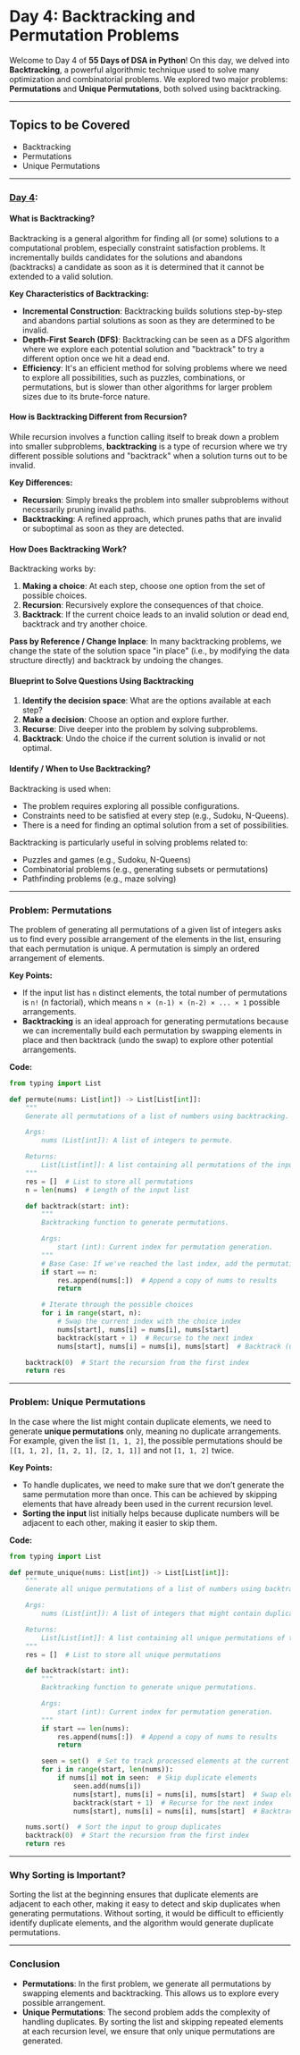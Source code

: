 # Day 4: Backtracking and Permutation Problems

Welcome to Day 4 of **55 Days of DSA in Python**! On this day, we delved into **Backtracking**, a powerful algorithmic technique used to solve many optimization and combinatorial problems. We explored two major problems: **Permutations** and **Unique Permutations**, both solved using backtracking.

---

## **Topics to be Covered**

- Backtracking
- Permutations
- Unique Permutations

---

### **[Day 4](./Day%204):**

#### **What is Backtracking?**

Backtracking is a general algorithm for finding all (or some) solutions to a computational problem, especially constraint satisfaction problems. It incrementally builds candidates for the solutions and abandons (backtracks) a candidate as soon as it is determined that it cannot be extended to a valid solution.

**Key Characteristics of Backtracking:**
- **Incremental Construction**: Backtracking builds solutions step-by-step and abandons partial solutions as soon as they are determined to be invalid.
- **Depth-First Search (DFS)**: Backtracking can be seen as a DFS algorithm where we explore each potential solution and "backtrack" to try a different option once we hit a dead end.
- **Efficiency**: It's an efficient method for solving problems where we need to explore all possibilities, such as puzzles, combinations, or permutations, but is slower than other algorithms for larger problem sizes due to its brute-force nature.

#### **How is Backtracking Different from Recursion?**

While recursion involves a function calling itself to break down a problem into smaller subproblems, **backtracking** is a type of recursion where we try different possible solutions and "backtrack" when a solution turns out to be invalid.

**Key Differences:**
- **Recursion**: Simply breaks the problem into smaller subproblems without necessarily pruning invalid paths.
- **Backtracking**: A refined approach, which prunes paths that are invalid or suboptimal as soon as they are detected.

#### **How Does Backtracking Work?**

Backtracking works by:
1. **Making a choice**: At each step, choose one option from the set of possible choices.
2. **Recursion**: Recursively explore the consequences of that choice.
3. **Backtrack**: If the current choice leads to an invalid solution or dead end, backtrack and try another choice.

**Pass by Reference / Change Inplace**: In many backtracking problems, we change the state of the solution space "in place" (i.e., by modifying the data structure directly) and backtrack by undoing the changes.

#### **Blueprint to Solve Questions Using Backtracking**

1. **Identify the decision space**: What are the options available at each step?
2. **Make a decision**: Choose an option and explore further.
3. **Recurse**: Dive deeper into the problem by solving subproblems.
4. **Backtrack**: Undo the choice if the current solution is invalid or not optimal.

#### **Identify / When to Use Backtracking?**

Backtracking is used when:
- The problem requires exploring all possible configurations.
- Constraints need to be satisfied at every step (e.g., Sudoku, N-Queens).
- There is a need for finding an optimal solution from a set of possibilities.

Backtracking is particularly useful in solving problems related to:
- Puzzles and games (e.g., Sudoku, N-Queens)
- Combinatorial problems (e.g., generating subsets or permutations)
- Pathfinding problems (e.g., maze solving)

---

### **Problem: Permutations**

The problem of generating all permutations of a given list of integers asks us to find every possible arrangement of the elements in the list, ensuring that each permutation is unique. A permutation is simply an ordered arrangement of elements.

**Key Points:**
- If the input list has `n` distinct elements, the total number of permutations is `n!` (n factorial), which means `n × (n-1) × (n-2) × ... × 1` possible arrangements.
- **Backtracking** is an ideal approach for generating permutations because we can incrementally build each permutation by swapping elements in place and then backtrack (undo the swap) to explore other potential arrangements.

**Code:**
```python
from typing import List

def permute(nums: List[int]) -> List[List[int]]:
    """
    Generate all permutations of a list of numbers using backtracking.

    Args:
        nums (List[int]): A list of integers to permute.

    Returns:
        List[List[int]]: A list containing all permutations of the input list.
    """
    res = []  # List to store all permutations
    n = len(nums)  # Length of the input list

    def backtrack(start: int):
        """
        Backtracking function to generate permutations.

        Args:
            start (int): Current index for permutation generation.
        """
        # Base Case: If we've reached the last index, add the permutation
        if start == n:
            res.append(nums[:])  # Append a copy of nums to results
            return

        # Iterate through the possible choices
        for i in range(start, n):
            # Swap the current index with the choice index
            nums[start], nums[i] = nums[i], nums[start]
            backtrack(start + 1)  # Recurse to the next index
            nums[start], nums[i] = nums[i], nums[start]  # Backtrack (undo the swap)

    backtrack(0)  # Start the recursion from the first index
    return res
```

---

### **Problem: Unique Permutations**

In the case where the list might contain duplicate elements, we need to generate **unique permutations** only, meaning no duplicate arrangements. For example, given the list `[1, 1, 2]`, the possible permutations should be `[[1, 1, 2], [1, 2, 1], [2, 1, 1]]` and not `[1, 1, 2]` twice.

**Key Points:**
- To handle duplicates, we need to make sure that we don’t generate the same permutation more than once. This can be achieved by skipping elements that have already been used in the current recursion level.
- **Sorting the input** list initially helps because duplicate numbers will be adjacent to each other, making it easier to skip them.

**Code:**
```python
from typing import List

def permute_unique(nums: List[int]) -> List[List[int]]:
    """
    Generate all unique permutations of a list of numbers using backtracking.

    Args:
        nums (List[int]): A list of integers that might contain duplicates.

    Returns:
        List[List[int]]: A list containing all unique permutations of the input list.
    """
    res = []  # List to store all unique permutations

    def backtrack(start: int):
        """
        Backtracking function to generate unique permutations.

        Args:
            start (int): Current index for permutation generation.
        """
        if start == len(nums):
            res.append(nums[:])  # Append a copy of nums to results
            return

        seen = set()  # Set to track processed elements at the current recursion level
        for i in range(start, len(nums)):
            if nums[i] not in seen:  # Skip duplicate elements
                seen.add(nums[i])
                nums[start], nums[i] = nums[i], nums[start]  # Swap elements
                backtrack(start + 1)  # Recurse for the next index
                nums[start], nums[i] = nums[i], nums[start]  # Backtrack

    nums.sort()  # Sort the input to group duplicates
    backtrack(0)  # Start the recursion from the first index
    return res
```

---

### **Why Sorting is Important?**

Sorting the list at the beginning ensures that duplicate elements are adjacent to each other, making it easy to detect and skip duplicates when generating permutations. Without sorting, it would be difficult to efficiently identify duplicate elements, and the algorithm would generate duplicate permutations.

---

### **Conclusion**

- **Permutations**: In the first problem, we generate all permutations by swapping elements and backtracking. This allows us to explore every possible arrangement.
- **Unique Permutations**: The second problem adds the complexity of handling duplicates. By sorting the list and skipping repeated elements at each recursion level, we ensure that only unique permutations are generated.